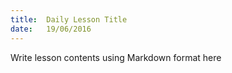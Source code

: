 ```yaml
---
title:  Daily Lesson Title
date:   19/06/2016
---
```


Write lesson contents using Markdown format here